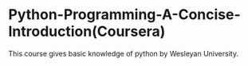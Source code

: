 # Python-Programming-A-Concise-Introduction(Coursera)

This course gives basic knowledge of python by Wesleyan University.
